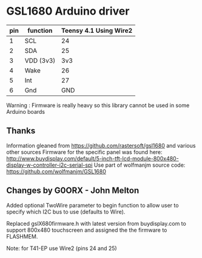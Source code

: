 # GSL1680 Arduino driver

pin | function  | Teensy 4.1 Using Wire2
----|-----------|------------
1   | SCL       | 24
2   | SDA       | 25
3   | VDD (3v3) | 3v3
4   | Wake      | 26
5   | Int       | 27
6   | Gnd       | GND

Warning : Firmware is really heavy so this library cannot be used in some Arduino boards

## Thanks
Information gleaned from https://github.com/rastersoft/gsl1680 and various other sources
Firmware for the specific panel was found here: http://www.buydisplay.com/default/5-inch-tft-lcd-module-800x480-display-w-controller-i2c-serial-spi
Use part of wolfmanjm source code: https://github.com/wolfmanjm/GSL1680


## Changes by G0ORX - John Melton

Added optional TwoWire parameter to begin function to allow user to specify which I2C bus to use (defaults to Wire).

Replaced gslX680firmware.h with latest version from buydisplay.com to support 800x480 touchscreen and assigned the the firmware to FLASHMEM.

Note:  for T41-EP use Wire2 (pins 24 and 25)

